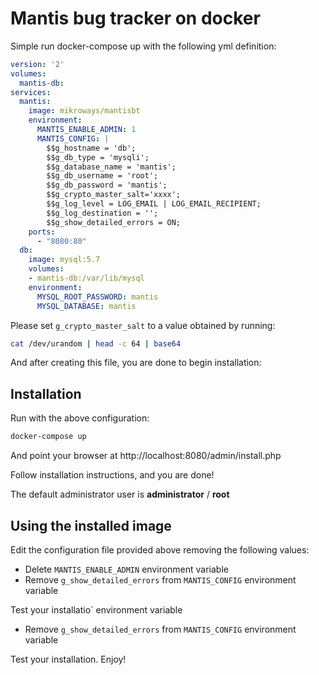 # Mantis bug tracker on docker

Simple run docker-compose up with the following yml definition:

```yml
version: '2'
volumes: 
  mantis-db:
services:
  mantis:
    image: mikroways/mantisbt
    environment:
      MANTIS_ENABLE_ADMIN: 1
      MANTIS_CONFIG: |
        $$g_hostname = 'db';
        $$g_db_type = 'mysqli';
        $$g_database_name = 'mantis';
        $$g_db_username = 'root';
        $$g_db_password = 'mantis';
        $$g_crypto_master_salt='xxxx';
        $$g_log_level = LOG_EMAIL | LOG_EMAIL_RECIPIENT;
        $$g_log_destination = '';
        $$g_show_detailed_errors = ON;
    ports:
      - "8080:80"
  db:
    image: mysql:5.7
    volumes:
    - mantis-db:/var/lib/mysql
    environment:
      MYSQL_ROOT_PASSWORD: mantis
      MYSQL_DATABASE: mantis
```

Please set `g_crypto_master_salt` to a value obtained by running:

```bash
cat /dev/urandom | head -c 64 | base64
```

And after creating this file, you are done to begin installation:

## Installation

Run with the above configuration:

```bash
docker-compose up 
```

And point your browser at http://localhost:8080/admin/install.php

Follow installation instructions, and you are done!

The default administrator user is **administrator** / **root**

## Using the installed image

Edit the configuration file provided above removing the following values:

* Delete `MANTIS_ENABLE_ADMIN` environment variable
* Remove `g_show_detailed_errors` from `MANTIS_CONFIG` environment variable

Test your installatio` environment variable
* Remove `g_show_detailed_errors` from `MANTIS_CONFIG` environment variable

Test your installation. Enjoy!

